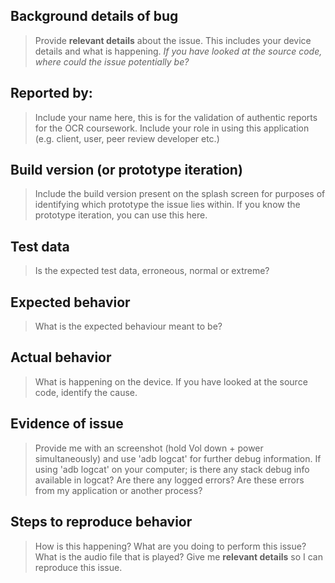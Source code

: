 ## Background details of bug
>Provide **relevant details** about the issue. This includes your device details and what is happening. _If you have looked at the source code, where could the issue potentially be?_

## Reported by:
>Include your name here, this is for the validation of authentic reports for the OCR coursework. Include your role in using this application (e.g. client, user, peer review developer etc.)

## Build version (or prototype iteration)
>Include the build version present on the splash screen for purposes of identifying which prototype the issue lies within.
>If you know the prototype iteration, you can use this here.

## Test data
>Is the expected test data, erroneous, normal or extreme?

## Expected behavior
>What is the expected behaviour meant to be?

## Actual behavior
>What is happening on the device. If you have looked at the source code, identify the cause.

## Evidence of issue
>Provide me with an screenshot (hold Vol down + power simultaneously) and use 'adb logcat' for further debug information. 
>If using 'adb logcat' on your computer; is there any stack debug info available in logcat? Are there any logged errors? Are these errors from my application or another process?

## Steps to reproduce behavior
>How is this happening? What are you doing to perform this issue? What is the audio file that is played? Give me **relevant details** so I can reproduce this issue.
